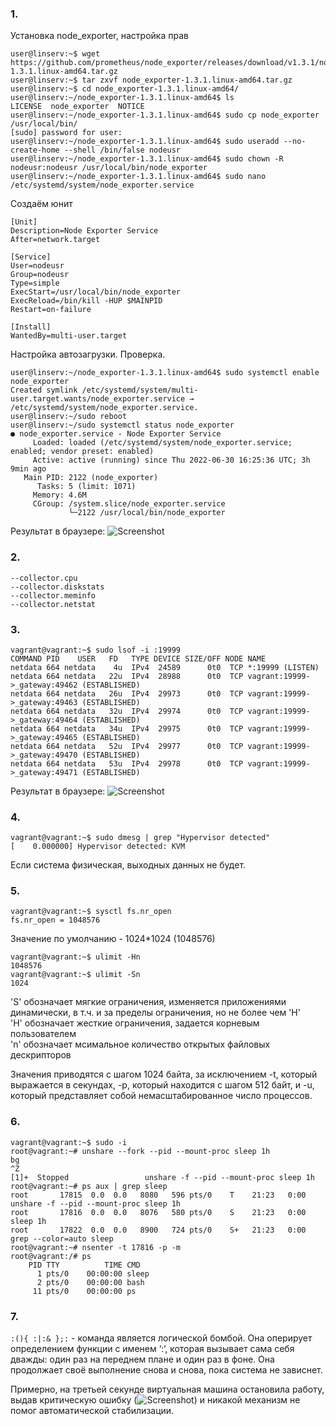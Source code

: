 ### 1.
Установка node_exporter, настройка прав

```
user@linserv:~$ wget https://github.com/prometheus/node_exporter/releases/download/v1.3.1/node_exporter-1.3.1.linux-amd64.tar.gz
user@linserv:~$ tar zxvf node_exporter-1.3.1.linux-amd64.tar.gz
user@linserv:~$ cd node_exporter-1.3.1.linux-amd64/
user@linserv:~/node_exporter-1.3.1.linux-amd64$ ls
LICENSE  node_exporter  NOTICE
user@linserv:~/node_exporter-1.3.1.linux-amd64$ sudo cp node_exporter /usr/local/bin/
[sudo] password for user:
user@linserv:~/node_exporter-1.3.1.linux-amd64$ sudo useradd --no-create-home --shell /bin/false nodeusr
user@linserv:~/node_exporter-1.3.1.linux-amd64$ sudo chown -R nodeusr:nodeusr /usr/local/bin/node_exporter
user@linserv:~/node_exporter-1.3.1.linux-amd64$ sudo nano /etc/systemd/system/node_exporter.service
```

Создаём юнит
```
[Unit]
Description=Node Exporter Service
After=network.target

[Service]
User=nodeusr
Group=nodeusr
Type=simple
ExecStart=/usr/local/bin/node_exporter
ExecReload=/bin/kill -HUP $MAINPID
Restart=on-failure

[Install]
WantedBy=multi-user.target
```

Настройка автозагрузки. Проверка.
```
user@linserv:~/node_exporter-1.3.1.linux-amd64$ sudo systemctl enable node_exporter
Created symlink /etc/systemd/system/multi-user.target.wants/node_exporter.service → /etc/systemd/system/node_exporter.service.
user@linserv:~/sudo reboot
user@linserv:~/sudo systemctl status node_exporter
● node_exporter.service - Node Exporter Service
     Loaded: loaded (/etc/systemd/system/node_exporter.service; enabled; vendor preset: enabled)
     Active: active (running) since Thu 2022-06-30 16:25:36 UTC; 3h 9min ago
   Main PID: 2122 (node_exporter)
      Tasks: 5 (limit: 1071)
     Memory: 4.6M
     CGroup: /system.slice/node_exporter.service
             └─2122 /usr/local/bin/node_exporter
```

Результат в браузере: ![Screenshot](https://github.com/ASlob/devops-netology/tree/main/images/screen.png)


### 2.
```
--collector.cpu
--collector.diskstats
--collector.meminfo
--collector.netstat
```


### 3.
```
vagrant@vagrant:~$ sudo lsof -i :19999
COMMAND PID    USER   FD   TYPE DEVICE SIZE/OFF NODE NAME
netdata 664 netdata    4u  IPv4  24589      0t0  TCP *:19999 (LISTEN)
netdata 664 netdata   22u  IPv4  28988      0t0  TCP vagrant:19999->_gateway:49462 (ESTABLISHED)
netdata 664 netdata   26u  IPv4  29973      0t0  TCP vagrant:19999->_gateway:49463 (ESTABLISHED)
netdata 664 netdata   32u  IPv4  29974      0t0  TCP vagrant:19999->_gateway:49464 (ESTABLISHED)
netdata 664 netdata   34u  IPv4  29975      0t0  TCP vagrant:19999->_gateway:49465 (ESTABLISHED)
netdata 664 netdata   52u  IPv4  29977      0t0  TCP vagrant:19999->_gateway:49470 (ESTABLISHED)
netdata 664 netdata   53u  IPv4  29978      0t0  TCP vagrant:19999->_gateway:49471 (ESTABLISHED)
```
Результат в браузере: ![Screenshot](https://github.com/ASlob/devops-netology/tree/main/images/screen2.png)


### 4.  
```
vagrant@vagrant:~$ sudo dmesg | grep "Hypervisor detected"
[    0.000000] Hypervisor detected: KVM
```
Если система физическая, выходных данных не будет.


### 5.  
```
vagrant@vagrant:~$ sysctl fs.nr_open
fs.nr_open = 1048576
```
Значение по умолчанию - 1024*1024 (1048576)

```
vagrant@vagrant:~$ ulimit -Hn
1048576
vagrant@vagrant:~$ ulimit -Sn
1024
```
'S' обозначает мягкие ограничения, изменяется приложениями динамически, в т.ч. и за пределы ограничения, но не более чем 'H'   
'H' обозначает жесткие ограничения, задается корневым пользователем   
'n' обозначает мсимальное количество открытых файловых дескрипторов   

Значения приводятся с шагом 1024 байта, за исключением -t, который выражается в секундах, -p, который находится с шагом 512 байт, и -u, который представляет собой немасштабированное число процессов.


### 6.  
```
vagrant@vagrant:~$ sudo -i
root@vagrant:~# unshare --fork --pid --mount-proc sleep 1h
bg
^Z
[1]+  Stopped                 unshare -f --pid --mount-proc sleep 1h
root@vagrant:~# ps aux | grep sleep
root       17815  0.0  0.0   8080   596 pts/0    T    21:23   0:00 unshare -f --pid --mount-proc sleep 1h
root       17816  0.0  0.0   8076   580 pts/0    S    21:23   0:00 sleep 1h
root       17822  0.0  0.0   8900   724 pts/0    S+   21:23   0:00 grep --color=auto sleep
root@vagrant:~# nsenter -t 17816 -p -m
root@vagrant:/# ps
    PID TTY          TIME CMD
      1 pts/0    00:00:00 sleep
      2 pts/0    00:00:00 bash
     11 pts/0    00:00:00 ps
```


### 7.
```:(){ :|:& };:``` - команда является логической бомбой. Она оперирует определением функции с именем ‘:‘, которая вызывает сама себя дважды: один раз на переднем плане и один раз в фоне. Она продолжает своё выполнение снова и снова, пока система не зависнет.

Примерно, на третьей секунде виртуальная машина остановила работу, выдав критическую ошибку (![Screenshot](https://github.com/ASlob/devops-netology/tree/main/images/screen3.png)) и никакой механизм не помог автоматической стабилизации.
